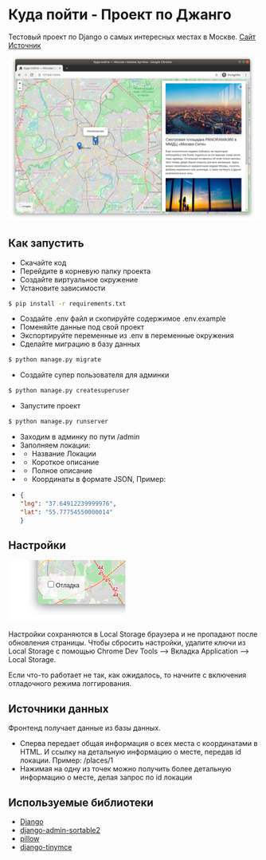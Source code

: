 # Куда пойти - Проект по Джанго

Тестовый проект по Django о самых интересных местах в Москве.
[Сайт](https://pythonenjoyer228.pythonanywhere.com/)
<br>
[Источник](https://github.com/devmanorg/where-to-go-frontend/?tab=readme-ov-file)

![&#x41A;&#x443;&#x434;&#x430; &#x43F;&#x43E;&#x439;&#x442;&#x438;](.gitbook/assets/site.png)

## Как запустить

* Скачайте код
* Перейдите в корневую папку проекта
* Создайте виртуальное окружение
* Установите зависимости

```bash
$ pip install -r requirements.txt
```

* Создайте .env файл и скопируйте содержимое .env.example
* Поменяйте данные под свой проект
* Экспортируйте переменные из .env в переменные окружения
* Сделайте миграцию в базу данных

```bash
$ python manage.py migrate
```

* Создайте супер пользователя для админки

```bash
$ python manage.py createsuperuser
```

* Запустите проект
```bash
$ python manage.py runserver
```

* Заходим в админку по пути /admin
* Заполняем локации:
* * Название Локации
* * Короткое описание
* * Полное описание
* * Координаты в формате JSON, Пример: 
* ```json
  {
  "lng": "37.64912239999976", 
  "lat": "55.77754550000014"
  }

## Настройки

![debug mode](.gitbook/assets/debug-option.png)

Настройки сохраняются в Local Storage браузера и не пропадают после обновления страницы. Чтобы сбросить настройки, удалите ключи из Local Storage с помощью Chrome Dev Tools —&gt; Вкладка Application —&gt; Local Storage.

Если что-то работает не так, как ожидалось, то начните с включения отладочного режима логгирования.

<a href="#" id="data-sources"></a>

## Источники данных
Фронтенд получает данные из базы данных. <br> 
* Сперва передает общая информация о всех места с координатами в HTML. И ссылку на детальную информацию о месте, передав id локации. 
Пример: /places/1 <br>
* Нажимая на одну из точек можно получить более детальную информацию о месте, делая запрос по id локации

## Используемые библиотеки
* [Django](https://www.djangoproject.com/)
* [django-admin-sortable2](https://pypi.org/project/django-admin-sortable2/)
* [pillow](https://pypi.org/project/pillow/)
* [django-tinymce](https://pypi.org/project/django-tinymce/)
